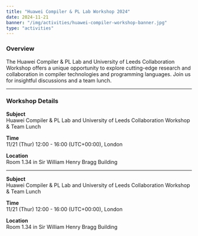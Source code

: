 ```yaml
---
title: "Huawei Compiler & PL Lab Workshop 2024"
date: 2024-11-21
banner: "/img/activities/huawei-compiler-workshop-banner.jpg"
type: "activities"
---
```


### Overview

The Huawei Compiler & PL Lab and University of Leeds Collaboration Workshop offers a unique opportunity to explore cutting-edge research and collaboration in compiler technologies and programming languages. Join us for insightful discussions and a team lunch.

---

### Workshop Details

**Subject**  
Huawei Compiler & PL Lab and University of Leeds Collaboration Workshop & Team Lunch  

**Time**  
11/21 (Thur) 12:00 - 16:00 (UTC+00:00), London  

**Location**  
Room 1.34 in Sir William Henry Bragg Building  

---

**Subject**  
Huawei Compiler & PL Lab and University of Leeds Collaboration Workshop & Team Lunch  

**Time**  
11/21 (Thur) 12:00 - 16:00 (UTC+00:00), London  

**Location**  
Room 1.34 in Sir William Henry Bragg Building
